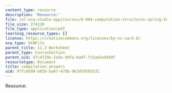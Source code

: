 ```yaml
---
content_type: resource
description: 'Resource:'
file: /ol-ocw-studio-app/courses/6-004-computation-structures-spring-2017/97fc8d99b83bba6747db963df8585531_compilation_answers.pdf
file_size: 274120
file_type: application/pdf
learning_resource_types: []
license: https://creativecommons.org/licenses/by-nc-sa/4.0/
ocw_type: OCWFile
parent_title: 11.3 Worksheet
parent_type: CourseSection
parent_uid: 47c4729e-2a5e-9dfa-6a07-fc5ae5ed469f
resourcetype: Document
title: compilation_answers
uid: 97fc8d99-b83b-ba67-47db-963df8585531
---
```

Resource: